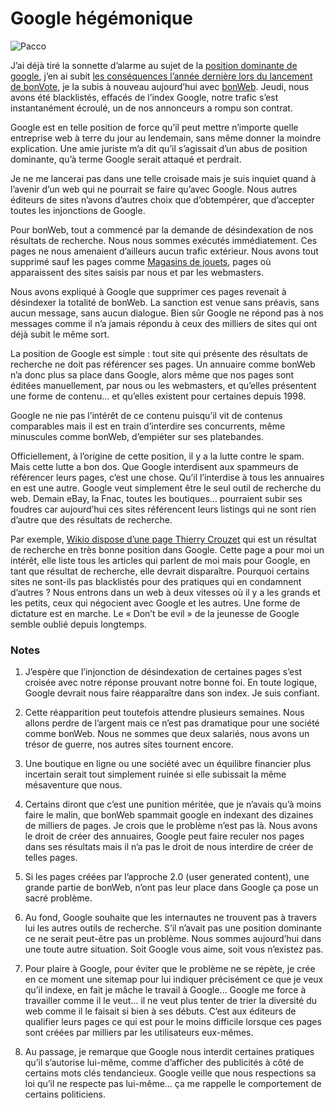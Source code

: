 # Google hégémonique

![Pacco](https://tcrouzet.com/images_tc/2007/11/google.gif)

J’ai déjà tiré la sonnette d’alarme au sujet de la [position dominante de google](https://tcrouzet.com/2007/07/09/hypercentralisation/), j’en ai subit [les conséquences l’année dernière lors du lancement de bonVote](https://tcrouzet.com/2006/10/09/bonvote-otage-de-google-bis/), je la subis à nouveau aujourd’hui avec [bonWeb](http://www.bonweb.com/). Jeudi, nous avons été blacklistés, effacés de l’index Google, notre trafic s’est instantanément écroulé, un de nos annonceurs a rompu son contrat.<span id="more-658"></span>

Google est en telle position de force qu’il peut mettre n’importe quelle entreprise web à terre du jour au lendemain, sans même donner la moindre explication. Une amie juriste m’a dit qu’il s’agissait d’un abus de position dominante, qu’à terme Google serait attaqué et perdrait.

Je ne me lancerai pas dans une telle croisade mais je suis inquiet quand à l’avenir d’un web qui ne pourrait se faire qu’avec Google. Nous autres éditeurs de sites n’avons d’autres choix que d’obtempérer, que d’accepter toutes les injonctions de Google.

Pour bonWeb, tout a commencé par la demande de désindexation de nos résultats de recherche. Nous nous sommes exécutés immédiatement. Ces pages ne nous amenaient d’ailleurs aucun trafic extérieur. Nous avons tout supprimé sauf les pages comme [Magasins de jouets](http://www.bonweb.com/magasins_jouets), pages où apparaissent des sites saisis par nous et par les webmasters.

Nous avons expliqué à Google que supprimer ces pages revenait à désindexer la totalité de bonWeb. La sanction est venue sans préavis, sans aucun message, sans aucun dialogue. Bien sûr Google ne répond pas à nos messages comme il n’a jamais répondu à ceux des milliers de sites qui ont déjà subit le même sort.

La position de Google est simple : tout site qui présente des résultats de recherche ne doit pas référencer ses pages. Un annuaire comme bonWeb n’a donc plus sa place dans Google, alors même que nos pages sont éditées manuellement, par nous ou les webmasters, et qu’elles présentent une forme de contenu… et qu’elles existent pour certaines depuis 1998.

Google ne nie pas l’intérêt de ce contenu puisqu’il vit de contenus comparables mais il est en train d’interdire ses concurrents, même minuscules comme bonWeb, d’empiéter sur ses platebandes.

Officiellement, à l’origine de cette position, il y a la lutte contre le spam. Mais cette lutte a bon dos. Que Google interdisent aux spammeurs de référencer leurs pages, c’est une chose. Qu’il l’interdise à tous les annuaires en est une autre. Google veut simplement être le seul outil de recherche du web. Demain eBay, la Fnac, toutes les boutiques… pourraient subir ses foudres car aujourd’hui ces sites référencent leurs listings qui ne sont rien d’autre que des résultats de recherche.

Par exemple, [Wikio dispose d’une page Thierry Crouzet](http://www.wikio.fr/news/Thierry+Crouzet) qui est un résultat de recherche en très bonne position dans Google. Cette page a pour moi un intérêt, elle liste tous les articles qui parlent de moi mais pour Google, en tant que résultat de recherche, elle devrait disparaître. Pourquoi certains sites ne sont-ils pas blacklistés pour des pratiques qui en condamnent d’autres ? Nous entrons dans un web à deux vitesses où il y a les grands et les petits, ceux qui négocient avec Google et les autres. Une forme de dictature est en marche. Le « Don’t be evil » de la jeunesse de Google semble oublié depuis longtemps.

### Notes

1. J’espère que l’injonction de désindexation de certaines pages s’est croisée avec notre réponse prouvant notre bonne foi. En toute logique, Google devrait nous faire réapparaître dans son index. Je suis confiant.

2. Cette réapparition peut toutefois attendre plusieurs semaines. Nous allons perdre de l’argent mais ce n’est pas dramatique pour une société comme bonWeb. Nous ne sommes que deux salariés, nous avons un trésor de guerre, nos autres sites tournent encore.

3. Une boutique en ligne ou une société avec un équilibre financier plus incertain serait tout simplement ruinée si elle subissait la même mésaventure que nous.

4. Certains diront que c’est une punition méritée, que je n’avais qu’à moins faire le malin, que bonWeb spammait google en indexant des dizaines de milliers de pages. Je crois que le problème n’est pas là. Nous avons le droit de créer des annuaires, Google peut faire reculer nos pages dans ses résultats mais il n’a pas le droit de nous interdire de créer de telles pages.

5. Si les pages créées par l’approche 2.0 (user generated content), une grande partie de bonWeb, n’ont pas leur place dans Google ça pose un sacré problème.

6. Au fond, Google souhaite que les internautes ne trouvent pas à travers lui les autres outils de recherche. S’il n’avait pas une position dominante ce ne serait peut-être pas un problème. Nous sommes aujourd’hui dans une toute autre situation. Soit Google vous aime, soit vous n’existez pas.

7. Pour plaire à Google, pour éviter que le problème ne se répète, je crée en ce moment une sitemap pour lui indiquer précisément ce que je veux qu’il indexe, en fait je mâche le travail à Google… Google me force à travailler comme il le veut… il ne veut plus tenter de trier la diversité du web comme il le faisait si bien à ses débuts. C’est aux éditeurs de qualifier leurs pages ce qui est pour le moins difficile lorsque ces pages sont créées par milliers par les utilisateurs eux-mêmes.

8. Au passage, je remarque que Google nous interdit certaines pratiques qu’il s’autorise lui-même, comme d’afficher des publicités à côté de certains mots clés tendancieux. Google veille que nous respections sa loi qu’il ne respecte pas lui-même… ça me rappelle le comportement de certains politiciens.